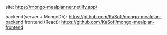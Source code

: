 site:  https://mongo-mealplanner.netlify.app/


backend(server + MongoDb):  https://github.com/KaSofi/mongo-mealplan-backend
frontend (React):  https://github.com/KaSofi/mongo-mealplan-frontend

